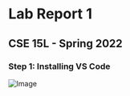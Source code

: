 # Lab Report 1
## CSE 15L - Spring 2022

### Step 1: Installing VS Code

![Image](https://github.com/kaung-min-khant/cse15l-lab-reports/issues/1#issue-1197469716)
